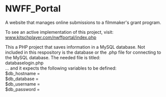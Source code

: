 # NWFF_Portal
A website that manages online submissions to a filmmaker's grant program.

To see an active implementation of this project, visit: www.kitschplayer.com/nwffportal/index.php

This a PHP project that saves information in a MySQL database. Not included in this respository is the database or the .php file for connecting to the MySQL database. The needed file is titled:<br />
databaselogin.php<br />
... and it expects the following variables to be defined:<br />
$db_hostname = <br />
$db_database = <br />
$db_username = <br />
$db_password = 
